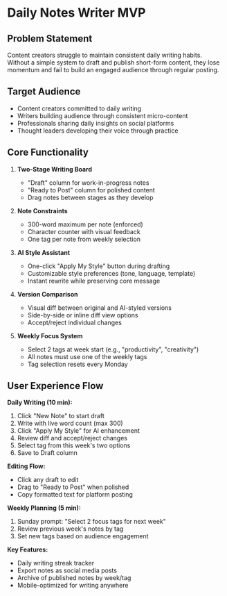 
# Daily Notes Writer MVP

## Problem Statement
Content creators struggle to maintain consistent daily writing habits. Without a simple system to draft and publish short-form content, they lose momentum and fail to build an engaged audience through regular posting.

## Target Audience
- Content creators committed to daily writing
- Writers building audience through consistent micro-content
- Professionals sharing daily insights on social platforms
- Thought leaders developing their voice through practice

## Core Functionality

1. **Two-Stage Writing Board**
   - "Draft" column for work-in-progress notes
   - "Ready to Post" column for polished content
   - Drag notes between stages as they develop

2. **Note Constraints**
   - 300-word maximum per note (enforced)
   - Character counter with visual feedback
   - One tag per note from weekly selection

3. **AI Style Assistant**
   - One-click "Apply My Style" button during drafting
   - Customizable style preferences (tone, language, template)
   - Instant rewrite while preserving core message

4. **Version Comparison**
   - Visual diff between original and AI-styled versions
   - Side-by-side or inline diff view options
   - Accept/reject individual changes

5. **Weekly Focus System**
   - Select 2 tags at week start (e.g., "productivity", "creativity")
   - All notes must use one of the weekly tags
   - Tag selection resets every Monday

## User Experience Flow

**Daily Writing (10 min):**
1. Click "New Note" to start draft
2. Write with live word count (max 300)
3. Click "Apply My Style" for AI enhancement
4. Review diff and accept/reject changes
5. Select tag from this week's two options
6. Save to Draft column

**Editing Flow:**
- Click any draft to edit
- Drag to "Ready to Post" when polished
- Copy formatted text for platform posting

**Weekly Planning (5 min):**
1. Sunday prompt: "Select 2 focus tags for next week"
2. Review previous week's notes by tag
3. Set new tags based on audience engagement

**Key Features:**
- Daily writing streak tracker
- Export notes as social media posts
- Archive of published notes by week/tag
- Mobile-optimized for writing anywhere 